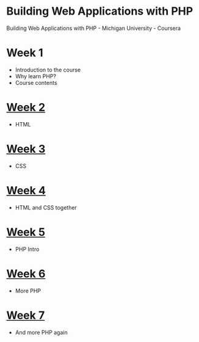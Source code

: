 # Building Web Applications with PHP
Building Web Applications with PHP - Michigan University - Coursera

# Week 1
* Introduction to the course
* Why learn PHP?
* Course contents

# [Week 2](https://github.com/abdullahqutb/php_coursera/tree/master/week2) 
* HTML

# [Week 3](https://github.com/abdullahqutb/php_coursera/tree/master/week3)
* CSS

# [Week 4](https://github.com/abdullahqutb/php_coursera/tree/master/week4)
* HTML and CSS together

# [Week 5](https://github.com/abdullahqutb/php_coursera/tree/master/week5)
* PHP Intro

# [Week 6](https://github.com/abdullahqutb/php_coursera/tree/master/week6)
* More PHP

# [Week 7](https://github.com/abdullahqutb/php_coursera/tree/master/week7)
* And more PHP again
